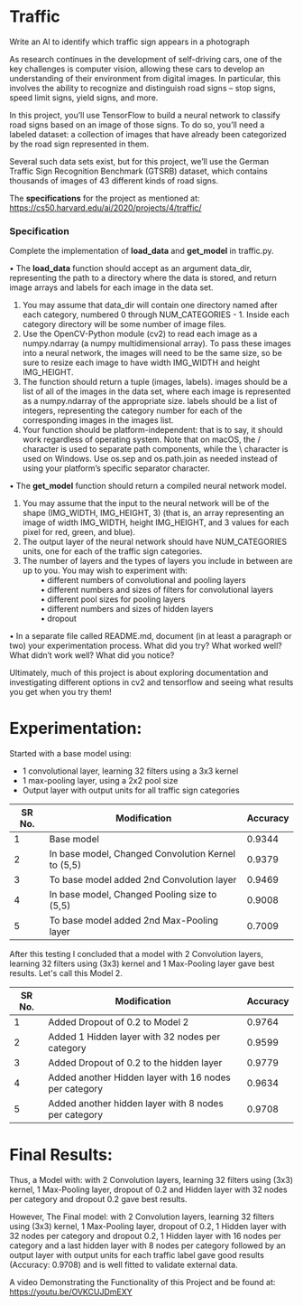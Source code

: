 # Traffic
Write an AI to identify which traffic sign appears in a photograph

As research continues in the development of self-driving cars, one of the key challenges is computer vision, allowing these cars to develop an understanding of their environment from digital images. In particular, this involves the ability to recognize and distinguish road signs – stop signs, speed limit signs, yield signs, and more.

In this project, you’ll use TensorFlow to build a neural network to classify road signs based on an image of those signs. To do so, you’ll need a labeled dataset: a collection of images that have already been categorized by the road sign represented in them.

Several such data sets exist, but for this project, we’ll use the German Traffic Sign Recognition Benchmark (GTSRB) dataset, which contains thousands of images of 43 different kinds of road signs.

The **specifications** for the project as mentioned at: https://cs50.harvard.edu/ai/2020/projects/4/traffic/
### Specification

Complete the implementation of **load_data** and **get_model** in traffic.py.

•	The **load_data** function should accept as an argument data_dir, representing the path to a directory where the data is stored, and return image arrays and labels for each image in the data set.
1. You may assume that data_dir will contain one directory named after each category, numbered 0 through NUM_CATEGORIES - 1. Inside each category directory will be some number of image files.
2. Use the OpenCV-Python module (cv2) to read each image as a numpy.ndarray (a numpy multidimensional array). To pass these images into a neural network, the images will need to be the same size, so be sure to resize each image to have width IMG_WIDTH and height IMG_HEIGHT.
3. The function should return a tuple (images, labels). images should be a list of all of the images in the data set, where each image is represented as a numpy.ndarray of the appropriate size. labels should be a list of integers, representing the category number for each of the corresponding images in the images list.
4. Your function should be platform-independent: that is to say, it should work regardless of operating system. Note that on macOS, the / character is used to separate path components, while the \ character is used on Windows. Use os.sep and os.path.join as needed instead of using your platform’s specific separator character.

•	The **get_model** function should return a compiled neural network model.
1. You may assume that the input to the neural network will be of the shape (IMG_WIDTH, IMG_HEIGHT, 3) (that is, an array representing an image of width IMG_WIDTH, height IMG_HEIGHT, and 3 values for each pixel for red, green, and blue).
2. The output layer of the neural network should have NUM_CATEGORIES units, one for each of the traffic sign categories.
3. The number of layers and the types of layers you include in between are up to you. You may wish to experiment with:
<br />&nbsp;&nbsp;&nbsp;&nbsp;&nbsp;&nbsp;&nbsp;&nbsp;•	different numbers of convolutional and pooling layers
<br />&nbsp;&nbsp;&nbsp;&nbsp;&nbsp;&nbsp;&nbsp;&nbsp;•	different numbers and sizes of filters for convolutional layers
<br />&nbsp;&nbsp;&nbsp;&nbsp;&nbsp;&nbsp;&nbsp;&nbsp;•	different pool sizes for pooling layers
<br />&nbsp;&nbsp;&nbsp;&nbsp;&nbsp;&nbsp;&nbsp;&nbsp;•	different numbers and sizes of hidden layers
<br />&nbsp;&nbsp;&nbsp;&nbsp;&nbsp;&nbsp;&nbsp;&nbsp;•	dropout

•	In a separate file called README.md, document (in at least a paragraph or two) your experimentation process. What did you try? What worked well? What didn’t work well? What did you notice?

Ultimately, much of this project is about exploring documentation and investigating different options in cv2 and tensorflow and seeing what results you get when you try them!

# **Experimentation:**

Started with a base model using:

- 1 convolutional layer, learning 32 filters using a 3x3 kernel
- 1 max-pooling layer, using a 2x2 pool size
- Output layer with output units for all traffic sign categories

| **SR No.** | **Modification** | **Accuracy** |
| --- | --- | --- |
| 1 | Base model | 0.9344 |
| 2 | In base model, Changed Convolution Kernel to (5,5) | 0.9379 |
| 3 | To base model added 2nd Convolution layer | 0.9469 |
| 4 | In base model, Changed Pooling size to (5,5) | 0.9008 |
| 5 | To base model added 2nd Max-Pooling layer | 0.7009 |

After this testing I concluded that a model with 2 Convolution layers, learning 32 filters using (3x3) kernel and 1 Max-Pooling layer gave best results. Let&#39;s call this Model 2.

| **SR No.** | **Modification** | **Accuracy** |
| --- | --- | --- |
| 1 | Added Dropout of 0.2 to Model 2 | 0.9764 |
| 2 | Added 1 Hidden layer with 32 nodes per category | 0.9599 |
| 3 | Added Dropout of 0.2 to the hidden layer | 0.9779 |
| 4 | Added another Hidden layer with 16 nodes per category | 0.9634 |
| 5 | Added another hidden layer with 8 nodes per category | 0.9708 |

# **Final Results:**

Thus, a Model with: with 2 Convolution layers, learning 32 filters using (3x3) kernel, 1 Max-Pooling layer, dropout of 0.2 and Hidden layer with 32 nodes per category and dropout 0.2 gave best results.

However, The Final model: with 2 Convolution layers, learning 32 filters using (3x3) kernel, 1 Max-Pooling layer, dropout of 0.2, 1 Hidden layer with 32 nodes per category and dropout 0.2, 1 Hidden layer with 16 nodes per category and a last hidden layer with 8 nodes per category followed by an output layer with output units for each traffic label gave good results (Accuracy: 0.9708) and is well fitted to validate external data.

A video Demonstrating the Functionality of this Project and be found at: https://youtu.be/OVKCUJDmEXY
